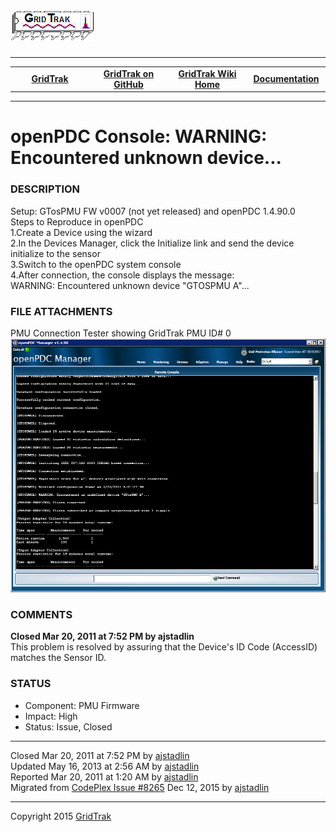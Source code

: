<html lang="en">
<body>
<!--HtmlToGmd.Body-->
<div id="NavigationMenu">
<h1><a href="https://github.com/ajstadlin/GridTrak/blob/master/Documentation/wiki/GridTrak_Home.md">
<img src="https://github.com/ajstadlin/GridTrak/blob/master/Documentation/wiki/GridTrak_Logo.png" alt="Open Source SynchroPhasor PMU" /></a></h1>
<hr />
<table style="width: 100%; border-collapse: collapse; border: 0px solid gray;">
<tr>
<td style="width: 25%; text-align:center;"><b><a href="http://www.gridtrak.com">GridTrak</a></b></td>
<td style="width: 25%; text-align:center;"><b><a href="https://github.com/ajstadlin/GridTrak">GridTrak on GitHub</a></b></td>
<td style="width: 25%; text-align:center;"><b><a href="https://github.com/ajstadlin/GridTrak/blob/master/Documentation/wiki/GridTrak_Home.md">GridTrak Wiki Home</a></b></td>
<td style="width: 25%; text-align:center;"><b><a href="https://github.com/ajstadlin/GridTrak/blob/master/Documentation/wiki/GridTrak_Documentation_Home.md">Documentation</a></b></td>
</tr>
</table>
</div>
<hr />
<!--/HtmlToGmd.Body-->
<div class="WikiContent">
<h1>openPDC Console: WARNING: Encountered unknown device...</h1>
<h3>DESCRIPTION</h3>
Setup: GTosPMU FW v0007 (not yet released) and openPDC 1.4.90.0<br />
Steps to Reproduce in openPDC<br />
1.Create a Device using the wizard <br />
2.In the Devices Manager, click the Initialize link and send the device initialize to the sensor <br />
3.Switch to the openPDC system console <br />
4.After connection, the console displays the message:<br />
WARNING: Encountered unknown device "GTOSPMU A"... 
<h3>FILE ATTACHMENTS</h3>
PMU Connection Tester showing GridTrak PMU ID# 0<br />
<img src="https://github.com/ajstadlin/GridTrak/blob/master/Documentation/wiki/issues/openPDC_Manager_13.png" alt="openPDC_Manager_13.png" />
<h3>COMMENTS</h3>
<b>Closed Mar 20, 2011 at 7:52 PM by ajstadlin</b><br />
This problem is resolved by assuring that the Device's ID Code (AccessID) matches the Sensor ID.
<h3>STATUS</h3>
<ul>
<li>Component:  PMU Firmware</li>
<li>Impact:  High</li>
<li>Status:  Issue, Closed</li>
</ul>
</div>
<hr />
<div class="footer">
Closed  Mar 20, 2011 at 7:52 PM by <a href="https://github.com/ajstadlin/GridTrak/blob/master/Documentation/wiki/Contributors/ajstadlin.md">ajstadlin</a><br />
Updated  May 16, 2013 at 2:56 AM by <a href="https://github.com/ajstadlin/GridTrak/blob/master/Documentation/wiki/Contributors/ajstadlin.md">ajstadlin</a><br />
Reported  Mar 20, 2011 at 1:20 AM by <a href="https://github.com/ajstadlin/GridTrak/blob/master/Documentation/wiki/Contributors/ajstadlin.md">ajstadlin</a><br />
<!--HtmlToGmd.Migration-->Migrated from <a href="http://gridtrak.codeplex.com/workitem/8265">CodePlex Issue #8265</a> Dec 12, 2015 by <a href="https://github.com/ajstadlin/GridTrak/blob/master/Documentation/wiki/Contributors/ajstadlin.md">ajstadlin</a><!--/HtmlToGmd.Migration-->
</div>
<!--HtmlToGmd.Foot-->
<div id="copyright">
<hr />
Copyright 2015 <a href="http://www.gridtrak.com">GridTrak</a>
</div>
<!--/HtmlToGmd.Foot-->
</body>
</html>

